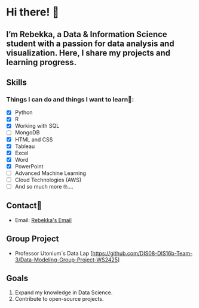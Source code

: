 # Hi there! 👋

I’m Rebekka, a Data & Information Science student with a passion for data analysis and visualization. Here, I share my projects and learning progress.
---
## Skills

### Things I can do and things I want to learn🌱:
- [x] Python
- [x] R
- [x] Working with SQL
- [ ] MongoDB
- [x] HTML and CSS
- [x] Tableau
- [x] Excel
- [x] Word
- [x] PowerPoint
- [ ] Advanced Machine Learning
- [ ] Cloud Technologies (AWS)
- [ ] And so much more 🤓....

## Contact📨

- Email: [Rebekka's Email](mailto:rebekka.....de)

## Group Project

- Professor Utonium´s Data Lap [https://github.com/DIS08-DIS16b-Team-3/Data-Modeling-Group-Project-WS2425]

## Goals

1. Expand my knowledge in Data Science.
2. Contribute to open-source projects.


